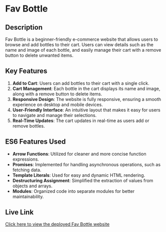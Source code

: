# Fav Bottle

## Description
Fav Bottle is a beginner-friendly e-commerce website that allows users to browse and add bottles to their cart. Users can view details such as the name and image of each bottle, and easily manage their cart with a remove button to delete unwanted items.

## Key Features
1. **Add to Cart**: Users can add bottles to their cart with a single click.
2. **Cart Management**: Each bottle in the cart displays its name and image, along with a remove button to delete items.
3. **Responsive Design**: The website is fully responsive, ensuring a smooth experience on desktop and mobile devices.
4. **User-Friendly Interface**: An intuitive layout that makes it easy for users to navigate and manage their selections.
5. **Real-Time Updates**: The cart updates in real-time as users add or remove bottles.

## ES6 Features Used
- **Arrow Functions**: Utilized for cleaner and more concise function expressions.
- **Promises**: Implemented for handling asynchronous operations, such as fetching data.
- **Template Literals**: Used for easy and dynamic HTML rendering.
- **Destructuring Assignment**: Simplified the extraction of values from objects and arrays.
- **Modules**: Organized code into separate modules for better maintainability.

## Live Link
[Click here to view the deployed Fav Bottle website](https://favbottle.netlify.app/)